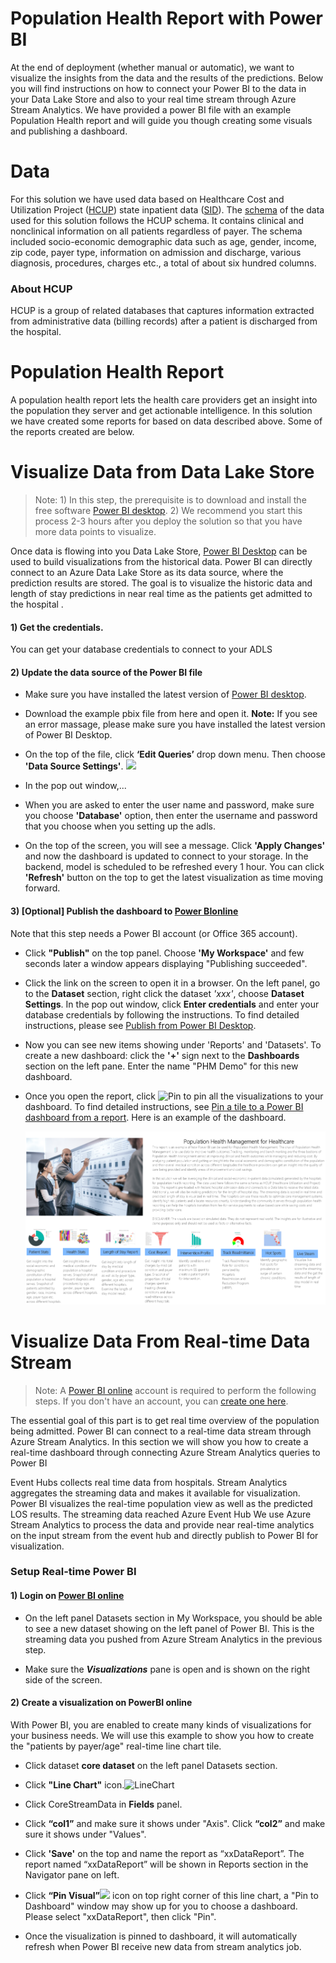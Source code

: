 # Population Health Report with Power BI

At the end of deployment (whether manual or automatic), we want to visualize the insights from the data and the results of the predictions. Below you will find instructions on how to connect your Power BI to the data in your Data Lake Store and also to your real time stream through Azure Stream Analytics. We have provided a power BI file with an example Population Health report and will guide you though creating some visuals and publishing a dashboard.

# Data
For this solution we have used data based on Healthcare Cost and Utilization Project ([HCUP](http://www.hcup-us.ahrq.gov/)) state inpatient data ([SID](https://www.hcup-us.ahrq.gov/sidoverview.jsp)). The [schema](https://www.hcup-us.ahrq.gov/db/state/siddist/siddistvarnote2013.jsp) of the data used for this solution follows the HCUP schema. It contains clinical and nonclinical information on all patients regardless of payer. The schema included socio-economic demographic data such as age, gender, income, zip code, payer type, information on admission and discharge, various diagnosis, procedures, charges etc., a total of about six hundred columns. 

### About HCUP

HCUP is a group of related databases that captures information extracted from administrative data (billing records) after a patient is discharged from the hospital. 

# Population Health Report
A population health report lets the health care providers get an insight into the population they server and get actionable intelligence. In this solution we have created some reports for based on data described above. Some of the reports created are below.


# Visualize Data from Data Lake Store

> Note:  1) In this step, the prerequisite is to download and install the free software [Power BI desktop](https://powerbi.microsoft.com/desktop). 2) We recommend you start this process 2-3 hours after you deploy the solution so that you have more data points to visualize.

Once data is flowing into you Data Lake Store, [Power BI Desktop](https://powerbi.microsoft.com/en-us/desktop) can be used to build visualizations from the historical data. Power BI can directly connect to an Azure Data Lake Store as its data source, where the prediction results are stored.  The goal is to visualize the historic data and length of stay predictions in near real time as the patients get admitted to the hospital .

#### 1) Get the credentials.

  You can get your database credentials to connect to your ADLS

#### 2)	Update the data source of the Power BI file

  -  Make sure you have installed the latest version of [Power BI desktop](https://powerbi.microsoft.com/desktop).

  -	Download the example pbix file from here and open it. **Note:** If you see an error massage, please make sure you have installed the latest version of Power BI Desktop.

  - On the top of the file, click **‘Edit Queries’** drop down menu. Then choose **'Data Source Settings'**.
  ![](Figures/PowerBI-7.png)

  - In the pop out window,...

  - When you are asked to enter the user name and password, make sure you choose **'Database'** option, then enter the username and password that you choose when you setting up the adls.

  - On the top of the screen, you will see a message. Click **'Apply Changes'** and now the dashboard is updated to connect to your storage. In the backend, model is scheduled to be refreshed every 1 hour. You can click **'Refresh'** button on the top to get the latest visualization as time moving forward.

#### 3) [Optional] Publish the dashboard to [Power BIonline](http://www.powerbi.com/)
  Note that this step needs a Power BI account (or Office 365 account).
  - Click **"Publish"** on the top panel. Choose **'My Workspace'** and few seconds later a window appears displaying "Publishing succeeded".

  - Click the link on the screen to open it in a browser. On the left panel, go to the **Dataset** section, right click the dataset *'xxx'*, choose **Dataset Settings**. In the pop out window, click **Enter credentials** and enter your database credentials by following the instructions. To find detailed instructions, please see [Publish from Power BI Desktop](https://support.powerbi.com/knowledgebase/articles/461278-publish-from-power-bi-desktop).

  - Now you can see new items showing under 'Reports' and 'Datasets'. To create a new dashboard: click the **'+'** sign next to the
    **Dashboards** section on the left pane. Enter the name "PHM Demo" for this new dashboard.

  - Once you open the report, click   ![Pin](Figures/PowerBI-4.png) to pin all the visualizations to your dashboard. To find detailed instructions, see [Pin a tile to a Power BI dashboard from a report](https://support.powerbi.com/knowledgebase/articles/430323-pin-a-tile-to-a-power-bi-dashboard-from-a-report). Here is an example of the dashboard.

      ![DashboardExample](https://github.com/Azure/cortana-intelligence-population-health-management/blob/master/ManualDeploymentGuide/media/PHMmainpage.PNG?raw=true)


# Visualize Data From Real-time Data Stream

> Note: A [Power BI online](http://www.powerbi.com/) account is required to perform the following steps. If you don't have an account, you can [create one here](https://powerbi.microsoft.com/pricing).

The essential goal of this part is to get real time overview of the population being admitted. Power BI can connect to a real-time data stream through Azure Stream Analytics. In this section we will show you how to create a real-time dashboard through connecting Azure Stream Analytics queries to Power BI

Event Hubs collects real time data from hospitals.
Stream Analytics aggregates the streaming data and makes it available for visualization.
Power BI visualizes the real-time population view as well as the predicted LOS results.
The streaming data reached Azure Event Hub
We use Azure Stream Analytics to process the data and provide near real-time analytics on the input stream from the event hub and directly publish to Power BI for visualization.

### Setup Real-time Power BI
#### 1) Login on [Power BI online](http://www.powerbi.com)

-   On the left panel Datasets section in My Workspace, you should be able to see a new dataset showing on the left panel of Power BI. This is the streaming data you pushed from Azure Stream Analytics in the previous step.

-   Make sure the ***Visualizations*** pane is open and is shown on the
    right side of the screen.

#### 2) Create a visualization on PowerBI online
With Power BI, you are enabled to create many kinds of visualizations for your business needs. We will use this example to show you how to create the "patients by payer/age" real-time line chart tile.

-	Click dataset **core dataset** on the left panel Datasets section.

-	Click **"Line Chart"** icon.![LineChart](Figures/PowerBI-3.png)

-	Click CoreStreamData in **Fields** panel.

-	Click **“col1”** and make sure it shows under "Axis". Click **“col2”** and make sure it shows under "Values".

-	Click **'Save'** on the top and name the report as “xxDataReport”. The report named “xxDataReport” will be shown in Reports section in the Navigator pane on left.

-	Click **“Pin Visual”**![](Figures/PowerBI-4.png) icon on top right corner of this line chart, a "Pin to Dashboard" window may show up for you to choose a dashboard. Please select "xxDataReport", then click "Pin".

- Once the visualization is pinned to dashboard, it will automatically refresh when Power BI receive new data from stream analytics job.






